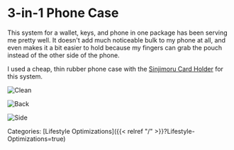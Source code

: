 # 3-in-1 Phone Case

This system for a wallet, keys, and phone in one package has been serving me
pretty well.  It doesn't add much noticeable bulk to my phone at all, and even
makes it a bit easier to hold because my fingers can grab the pouch instead of
the other side of the phone.

I used a cheap, thin rubber phone case with the [Sinjimoru Card
Holder](https://www.amazon.com/gp/product/B00HY3HSZQ/ref=ppx_yo_dt_b_asin_title_o01_s01?ie=UTF8&psc=1)
for this system.

![Clean](https://lh3.googleusercontent.com/O2xgHWynSHjA2wFbFUIRDuvApTCzXHOgQTWOjavt6fIZNRp07HeT6rktWiEtlNrEiqLK-KyznBO-M3HHTUwoHSt_iu-MAV7BU23YD1cyNiX8cyRE-NFhjIYZR5tLe-jbbZEmPnSQymw=w2400)

![Back](https://lh3.googleusercontent.com/Z3PDElnAu0izgwc9VcPAJQwBY_5NjCtd90R38tS484aAQhRnI_aL646SAFVL_8iZgCWaj4_ocOlmp2as5PgCiHj5dENfItbZTjCqHVoeAbakOgndKBwKOYJJvTuOJRlWM6CaUjFqnFA=w2400)

![Side](https://lh3.googleusercontent.com/V7sDcbO-WeTrip0VKsikEZ12kvw0ZIAIP67BGVJ8E1e3YSu5t3Odk-bLpccUhH8QOUJ2bRR39DdKkU4oAcel1OURsSPFQVlP_lJ9yKSb5uBwboMzJIi3AgaiiL_MGsolatnZF1lVgVM=w2400)

Categories:
[Lifestyle Optimizations]({{< relref "/" >}}?Lifestyle-Optimizations=true)